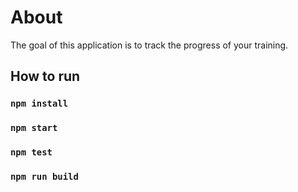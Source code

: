 # About
The goal of this application is to track the progress of your training.

## How to run

### `npm install`
### `npm start`

### `npm test`
### `npm run build`
